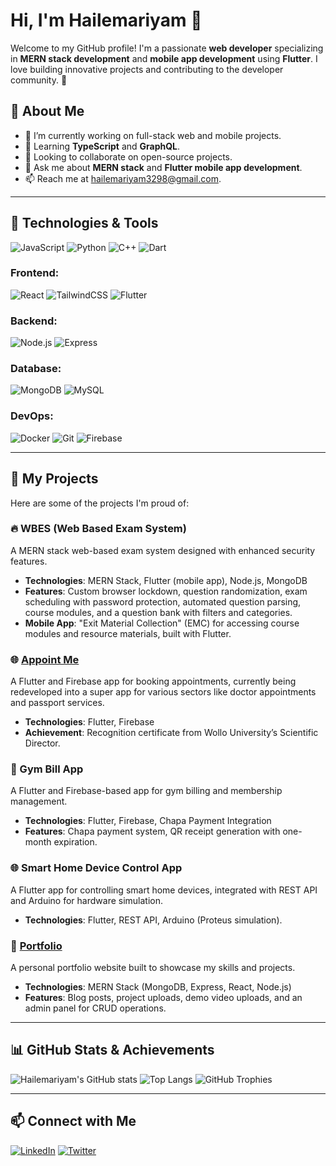 <picture>
  <source media="(prefers-color-scheme: dark)" srcset="https://user-images.githubusercontent.com/25423296/163456776-7f95b81a-f1ed-45f7-b7ab-8fa810d529fa.png">
  <source media="(prefers-color-scheme: light)" srcset="https://user-images.githubusercontent.com/25423296/163456779-a8556205-d0a5-45e2-ac17-42d089e3c3f8.png"> 
<!--   <img alt="Sun in light mode and moon with stars in dark mode" src="https://user-images.githubusercontent.com/25423296/163456779-a8556205-d0a5-45e2-ac17-42d089e3c3f8.png"> -->
</picture>

# Hi, I'm Hailemariyam 👋
Welcome to my GitHub profile! I'm a passionate **web developer** specializing in **MERN stack development** and **mobile app development** using **Flutter**. I love building innovative projects and contributing to the developer community. 🚀

## 🌟 About Me
- 🔭 I’m currently working on full-stack web and mobile projects.
- 🌱 Learning **TypeScript** and **GraphQL**.
- 👯 Looking to collaborate on open-source projects.
- 💬 Ask me about **MERN stack** and **Flutter mobile app development**.
- 📫 Reach me at [hailemariyam3298@gmail.com](mailto:hailemariyam3298@gmail.com).

---

## 🔧 Technologies & Tools

![JavaScript](https://img.shields.io/badge/-JavaScript-F7DF1E?style=flat-square&logo=javascript&logoColor=black)
![Python](https://img.shields.io/badge/-Python-3776AB?style=flat-square&logo=python&logoColor=white)
![C++](https://img.shields.io/badge/-C++-00599C?style=flat-square&logo=cplusplus&logoColor=white)
![Dart](https://img.shields.io/badge/-Dart-0175C2?style=flat-square&logo=dart&logoColor=white)

### Frontend:
![React](https://img.shields.io/badge/-React-61DAFB?style=flat-square&logo=react&logoColor=black)
![TailwindCSS](https://img.shields.io/badge/-TailwindCSS-06B6D4?style=flat-square&logo=tailwindcss&logoColor=white)
![Flutter](https://img.shields.io/badge/-Flutter-02569B?style=flat-square&logo=flutter&logoColor=white)

### Backend:
![Node.js](https://img.shields.io/badge/-Node.js-339933?style=flat-square&logo=nodedotjs&logoColor=white)
![Express](https://img.shields.io/badge/-Express-000000?style=flat-square&logo=express&logoColor=white)

### Database:
![MongoDB](https://img.shields.io/badge/-MongoDB-47A248?style=flat-square&logo=mongodb&logoColor=white)
![MySQL](https://img.shields.io/badge/-MySQL-4479A1?style=flat-square&logo=mysql&logoColor=white)

### DevOps:
![Docker](https://img.shields.io/badge/-Docker-2496ED?style=flat-square&logo=docker&logoColor=white)
![Git](https://img.shields.io/badge/-Git-F05032?style=flat-square&logo=git&logoColor=white)
![Firebase](https://img.shields.io/badge/-Firebase-FFCA28?style=flat-square&logo=firebase&logoColor=black)

---

## 🚀 My Projects
Here are some of the projects I'm proud of:

### 🔥 WBES (Web Based Exam System)
A MERN stack web-based exam system designed with enhanced security features.
- **Technologies**: MERN Stack, Flutter (mobile app), Node.js, MongoDB
- **Features**: Custom browser lockdown, question randomization, exam scheduling with password protection, automated question parsing, course modules, and a question bank with filters and categories.
- **Mobile App**: "Exit Material Collection" (EMC) for accessing course modules and resource materials, built with Flutter.

### 🌐 [Appoint Me](https://github.com/Hailemariyam/appoint-me)
A Flutter and Firebase app for booking appointments, currently being redeveloped into a super app for various sectors like doctor appointments and passport services.
- **Technologies**: Flutter, Firebase
- **Achievement**: Recognition certificate from Wollo University’s Scientific Director.

### 📱 Gym Bill App
A Flutter and Firebase-based app for gym billing and membership management.
- **Technologies**: Flutter, Firebase, Chapa Payment Integration
- **Features**: Chapa payment system, QR receipt generation with one-month expiration.

### 🌐 Smart Home Device Control App
A Flutter app for controlling smart home devices, integrated with REST API and Arduino for hardware simulation.
- **Technologies**: Flutter, REST API, Arduino (Proteus simulation).

### 🌟 [Portfolio](https://github.com/Hailemariyam/portfolio)
A personal portfolio website built to showcase my skills and projects.
- **Technologies**: MERN Stack (MongoDB, Express, React, Node.js)
- **Features**: Blog posts, project uploads, demo video uploads, and an admin panel for CRUD operations.

---

## 📊 GitHub Stats & Achievements
![Hailemariyam's GitHub stats](https://github-readme-stats.vercel.app/api?username=Hailemariyam&show_icons=true&theme=radical)
![Top Langs](https://github-readme-stats.vercel.app/api/top-langs/?username=Hailemariyam&layout=compact&theme=radical)
![GitHub Trophies](https://github-profile-trophy.vercel.app/?username=Hailemariyam&theme=darkhub)

---

## 📫 Connect with Me
[![LinkedIn](https://img.shields.io/badge/-LinkedIn-0077B5?style=flat-square&logo=LinkedIn&logoColor=white)](www.linkedin.com/in/hailemariyam-kebede-1b6066296)
[![Twitter](https://img.shields.io/badge/-Twitter-1DA1F2?style=flat-square&logo=Twitter&logoColor=white)](https://x.com/Hailemariy356)
